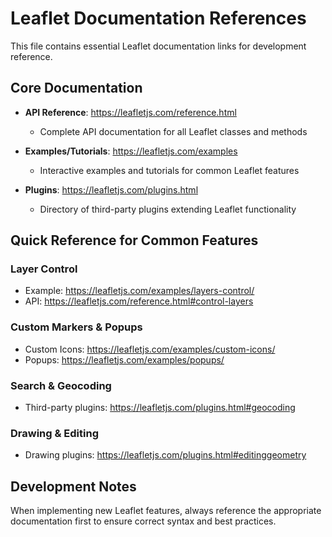 # Leaflet Documentation References

This file contains essential Leaflet documentation links for development reference.

## Core Documentation

- **API Reference**: https://leafletjs.com/reference.html
  - Complete API documentation for all Leaflet classes and methods
  
- **Examples/Tutorials**: https://leafletjs.com/examples
  - Interactive examples and tutorials for common Leaflet features
  
- **Plugins**: https://leafletjs.com/plugins.html
  - Directory of third-party plugins extending Leaflet functionality

## Quick Reference for Common Features

### Layer Control
- Example: https://leafletjs.com/examples/layers-control/
- API: https://leafletjs.com/reference.html#control-layers

### Custom Markers & Popups
- Custom Icons: https://leafletjs.com/examples/custom-icons/
- Popups: https://leafletjs.com/examples/popups/

### Search & Geocoding
- Third-party plugins: https://leafletjs.com/plugins.html#geocoding

### Drawing & Editing
- Drawing plugins: https://leafletjs.com/plugins.html#editinggeometry

## Development Notes

When implementing new Leaflet features, always reference the appropriate documentation first to ensure correct syntax and best practices.
